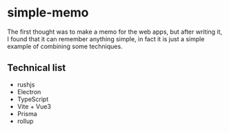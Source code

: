# simple-memo

The first thought was to make a memo for the web apps, but after writing it, I found that it can remember anything simple, in fact it is just a simple example of combining some techniques.

## Technical list

- rushjs
- Electron
- TypeScript
- Vite + Vue3
- Prisma
- rollup
